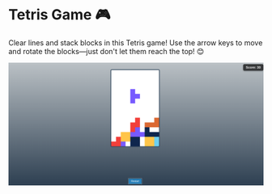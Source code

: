 # Tetris Game 🎮  

Clear lines and stack blocks in this Tetris game! Use the arrow keys to move and rotate the blocks—just don't let them reach the top! 😊  


![image](tetris-screen.png)
